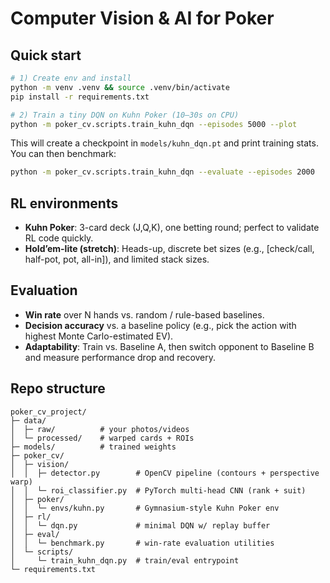 # Computer Vision & AI for Poker



## Quick start
```bash
# 1) Create env and install
python -m venv .venv && source .venv/bin/activate
pip install -r requirements.txt

# 2) Train a tiny DQN on Kuhn Poker (10–30s on CPU)
python -m poker_cv.scripts.train_kuhn_dqn --episodes 5000 --plot
```

This will create a checkpoint in `models/kuhn_dqn.pt` and print training stats. You can then benchmark:
```bash
python -m poker_cv.scripts.train_kuhn_dqn --evaluate --episodes 2000
```
## RL environments
- **Kuhn Poker**: 3-card deck (J,Q,K), one betting round; perfect to validate RL code quickly.
- **Hold’em-lite (stretch)**: Heads-up, discrete bet sizes (e.g., [check/call, half-pot, pot, all-in]), and limited stack sizes.

## Evaluation
- **Win rate** over N hands vs. random / rule-based baselines.
- **Decision accuracy** vs. a baseline policy (e.g., pick the action with highest Monte Carlo-estimated EV).
- **Adaptability**: Train vs. Baseline A, then switch opponent to Baseline B and measure performance drop and recovery.

## Repo structure
```
poker_cv_project/
├─ data/
│  ├─ raw/          # your photos/videos
│  └─ processed/    # warped cards + ROIs
├─ models/          # trained weights
├─ poker_cv/
│  ├─ vision/
│  │  ├─ detector.py        # OpenCV pipeline (contours + perspective warp)
│  │  └─ roi_classifier.py  # PyTorch multi-head CNN (rank + suit)
│  ├─ poker/
│  │  └─ envs/kuhn.py       # Gymnasium-style Kuhn Poker env
│  ├─ rl/
│  │  └─ dqn.py             # minimal DQN w/ replay buffer
│  ├─ eval/
│  │  └─ benchmark.py       # win-rate evaluation utilities
│  └─ scripts/
│     └─ train_kuhn_dqn.py  # train/eval entrypoint
└─ requirements.txt
```
